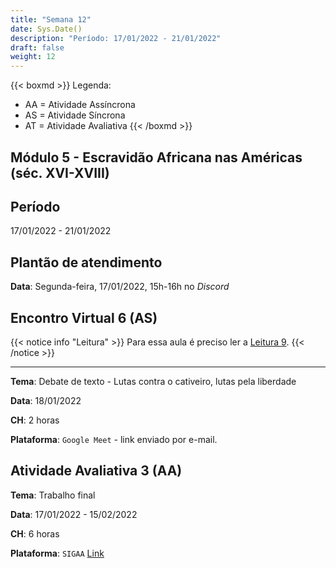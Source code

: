 ```yaml
---
title: "Semana 12"
date: Sys.Date()
description: "Período: 17/01/2022 - 21/01/2022"
draft: false
weight: 12
---
```


{{< boxmd >}}
Legenda: 
- AA = Atividade Assíncrona
- AS = Atividade Síncrona
- AT = Atividade Avaliativa
{{< /boxmd >}}

## Módulo 5 - Escravidão Africana nas Américas (séc. XVI-XVIII)

## Período

17/01/2022 - 21/01/2022

## Plantão de atendimento

**Data**: Segunda-feira, 17/01/2022, 15h-16h no *Discord*

## Encontro Virtual 6 (AS)

{{< notice info "Leitura" >}}
Para essa aula é preciso ler a [Leitura 9](https://cclhm0057.netlify.app/semanal/sem11/#leitura-9-aa).
{{< /notice >}}

***

**Tema**: Debate de texto - Lutas contra o cativeiro, lutas pela liberdade

**Data**: 18/01/2022

**CH**: 2 horas

**Plataforma**: `Google Meet` - link enviado por e-mail.

## Atividade Avaliativa 3 (AA)

**Tema**: Trabalho final

**Data**:  17/01/2022 - 15/02/2022

**CH**: 6 horas

**Plataforma**: `SIGAA` [Link](atividades/AT3.pdf)


